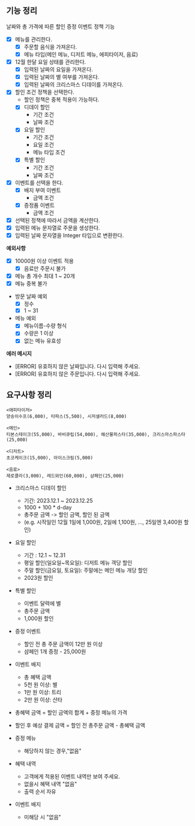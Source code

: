 ## 기능 정리

날짜와 총 가격에 따른 할인 증정 이벤트 정책 기능

- [x] 메뉴를 관리한다.
    - [x] 주문할 음식을 가져온다.
    - [x] 메뉴 타입(메인 메뉴, 디저트 메뉴, 에피타이저, 음료)
- [x] 12월 한달 요일 상태를 관리한다.
    - [x] 입력된 날짜의 요일을 가져온다.
    - [x] 입력된 날짜의 별 여부를 가져온다.
    - [x] 입력된 날짜의 크리스마스 디데이를 가져온다.
- [x] 할인 조건 정책을 선택한다.
    - 할인 정책은 중복 적용이 가능하다.
    - [x] 디데이 할인
        - 기간 조건
        - 날짜 조건
    - [x] 요일 할인
        - 기간 조건
        - 요일 조건
        - 메뉴 타입 조건
    - [x] 특별 할인
        - 기간 조건
        - 날짜 조건
- [x] 이벤트를 선택을 한다.
    - [x] 배지 부여 이벤트
        - 금액 조건
    - [x] 증정품 이벤트
        - 금액 조건
- [x] 선택된 정책에 따라서 금액을 계산한다.
- [x] 입력된 메뉴 문자열로 주문을 생성한다.
- [x] 입력된 날짜 문자열을 Integer 타입으로 변환한다.

**예외사항**

- [x] 10000원 이상 이벤트 적용
    - [x] 음료만 주문시 불가
- [x] 메뉴 총 개수 최대 1 ~ 20개
- [x] 메뉴 중복 불가
- 방문 날짜 예외
    - [x] 정수
    - [x] 1 ~ 31
- 메뉴 예외
    - [x] 메뉴이름-수량 형식
    - [x] 수량은 1 이상
    - [x] 없는 메뉴 유효성

**에러 메시지**

- [ERROR] 유효하지 않은 날짜입니다. 다시 입력해 주세요.
- [ERROR] 유효하지 않은 주문입니다. 다시 입력해 주세요.

## 요구사항 정리

```
<애피타이저>
양송이수프(6,000), 타파스(5,500), 시저샐러드(8,000)

<메인>
티본스테이크(55,000), 바비큐립(54,000), 해산물파스타(35,000), 크리스마스파스타(25,000)

<디저트>
초코케이크(15,000), 아이스크림(5,000)

<음료>
제로콜라(3,000), 레드와인(60,000), 샴페인(25,000)
```

- 크리스마스 디데이 할인
    - 기간: 2023.12.1 ~ 2023.12.25
    - 1000 + 100 * d-day
    - 총주문 금액 -> 할인 금액, 할인 된 금액
    - (e.g. 시작일인 12월 1일에 1,000원, 2일에 1,100원, ..., 25일엔 3,400원 할인)
- 요일 할인
    - 기간 : 12.1 ~ 12.31
    - 평일 할인(일요일~목요일): 디저트 메뉴 객당 할인
    - 주말 할인(금요일, 토요일): 주말에는 메인 메뉴 개당 할인
    - 2023원 할인
- 특별 할인
    - 이벤트 달력에 별
    - 총주문 금액
    - 1,000원 할인
- 증정 이벤트
    - 할인 전 총 주문 금액이 12만 원 이상
    - 샴페인 1개 증정 - 25,000원
- 이벤트 배지
    - 총 혜택 금액
    - 5천 원 이상: 별
    - 1만 원 이상: 트리
    - 2만 원 이상: 산타

- 총혜택 금액 = 할인 금액의 합계 + 증정 메뉴의 가격
- 할인 후 예상 결제 금액 = 할인 전 총주문 금액 - 총혜택 금액
- 증정 메뉴
    - 해당하지 않는 경우,"없음"
- 혜택 내역
    - 고객에게 적용된 이벤트 내역만 보여 주세요.
    - 없을시 혜택 내역 "없음"
    - 출력 순서 자유
- 이벤트 배지
    - 미해당 시 "없음"
